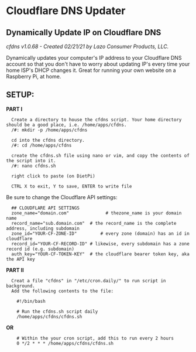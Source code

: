 # Cloudflare DNS Updater
## Dynamically Update IP on Cloudflare DNS

_cfdns v1.0.68 - Created 02/21/21_
_by Lazo Consumer Products, LLC._

Dynamically updates your computer's IP address to your Cloudflare DNS account so that you don't have to worry about updating IP's every time your home ISP's DHCP changes it. Great for running your own website on a Raspberry Pi, at home.

  ## SETUP:
   **PART I**
   
      Create a directory to house the cfdns script. Your home directory should be a good place, i.e. /home/apps/cfdns.
      /#: mkdir -p /home/apps/cfdns
      
      cd into the cfdns directory.
      /#: cd /home/apps/cfdns
      
      create the cfdns.sh file using nano or vim, and copy the contents of the script into it.
      /#: nano cfdns.sh
      
      right click to paste (on DietPi)
      
      CTRL X to exit, Y to save, ENTER to write file
      
      
  Be sure to change the Cloudflare API settings:
  
      ## CLOUDFLARE API SETTINGS
      zone_name="domain.com"			  # thezone_name is your domain name
      record_name="sub.domain.com" 	# the record_name is the complete address, including subdomain
      zone_id="YOUR-CF-ZONE-ID" 		# every zone (domain) has an id in cloudflare
      record_id="YOUR-CF-RECORD-ID" # likewise, every subdomain has a zone record id (e.g. subdomain)
      auth_key="YOUR-CF-TOKEN-KEY" 	# the cloudflare bearer token key, aka the API key

      
   **PART II**
   
      Creat a file "cfdns" in "/etc/cron.daily/" to run script in background.
      Add the following contents to the file: 

        #!/bin/bash

        # Run the cfdns.sh script daily
        /home/apps/cfdns/cfdns.sh

  **OR**

        # Within the your cron script, add this to run every 2 hours
        0 */2 * * * /home/apps/cfdns/cfdns.sh
